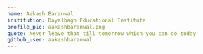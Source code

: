 ```yaml
---
name: Aakash Baranwal
institution: Dayalbagh Educational Institute
profile_pic: aakashbaranwal.png
quote: Never leave that till tomorrow which you can do today
github_user: aakashbaranwal
---
```

